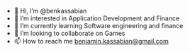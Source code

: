 - 👋 Hi, I’m @benkassabian
- 👀 I’m interested in Application Development and Finance
- 🌱 I’m currently learning Software engineering and finance
- 💞️ I’m looking to collaborate on Games
- 📫 How to reach me benjamin.kassabian@gmail.com

<!---
benkassabian/benkassabian is a ✨ special ✨ repository because its `README.md` (this file) appears on your GitHub profile.
You can click the Preview link to take a look at your changes.
--->
